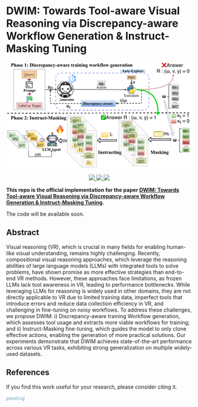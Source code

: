 # DWIM: Towards Tool-aware Visual Reasoning via Discrepancy-aware Workflow Generation & Instruct-Masking Tuning

<div align="center">
    <img src="assets/Method.svg">
    <p></p>
</div>

<div align="center">
    <a href="https://github.com/pokerme7777/DWIM/issues">
        <img src="https://img.shields.io/github/issues/pokerme7777/DWIM?style=flat-square">
    </a>
    <a href="https://github.com/ControlNet/NAVER/network/members">
        <img src="https://img.shields.io/github/forks/pokerme7777/DWIM?style=flat-square">
    </a>
    <a href="https://github.com/ControlNet/NAVER/stargazers">
        <img src="https://img.shields.io/github/stars/pokerme7777/DWIM?style=flat-square">
    </a>
<!--     <a href="https://arxiv.org/abs/2502.00372">
        <img src="https://img.shields.io/badge/xxxx.svg?style=flat-square">
    </a> -->
</div>

**This repo is the official implementation for the paper [DWIM: Towards Tool-aware Visual Reasoning via Discrepancy-aware Workflow Generation & Instruct-Masking Tuning](https://arxiv.org/abs/xxxxxx).**

The code will be available soon.

## Abstract

Visual reasoning (VR), which is crucial in many fields for enabling human-like visual understanding, remains highly challenging. Recently, compositional visual reasoning approaches, which leverage the reasoning abilities of large language models (LLMs) with integrated tools to solve problems, have shown promise as more effective strategies than end-to-end VR methods. However, these approaches face limitations, as frozen LLMs lack tool awareness in VR, leading to performance bottlenecks. While leveraging LLMs for reasoning is widely used in other domains, they are not directly applicable to VR due to limited training data, imperfect tools that introduce errors and reduce data collection efficiency in VR, and challenging in fine-tuning on noisy workflows. To address these challenges, we propose DWIM: i) Discrepancy-aware training Workflow generation, which assesses tool usage and extracts more viable workflows for training; and ii) Instruct-Masking fine-tuning, which guides the model to only clone effective actions, enabling the generation of more practical solutions. Our experiments demonstrate that DWIM achieves state-of-the-art performance across various VR tasks, exhibiting strong generalization on multiple widely-used datasets.

## References
If you find this work useful for your research, please consider citing it.
```bibtex
pending
```
